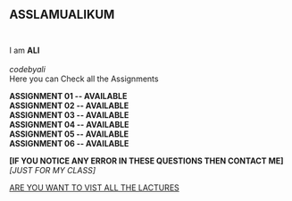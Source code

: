 ## ASSLAMUALIKUM<br /><br />
 I am **ALI** 
 <br /><br />
 *codebyali*
 <br />
 Here you can Check all the Assignments 
 
 **ASSIGNMENT 01 -- AVAILABLE**<br />
 **ASSIGNMENT 02 -- AVAILABLE**<br />
 **ASSIGNMENT 03 -- AVAILABLE**<br />
 **ASSIGNMENT 04 -- AVAILABLE**<br />
 **ASSIGNMENT 05 -- AVAILABLE**<br />
 **ASSIGNMENT 06 -- AVAILABLE**<br />

 
 **[IF YOU NOTICE ANY ERROR IN THESE QUESTIONS THEN CONTACT ME]**
 <br />
 *[JUST FOR MY CLASS]*
 <br />
 
 [ARE YOU WANT TO VIST ALL THE LACTURES](https://github.com/codewithprofessor/all_lacture)
 
